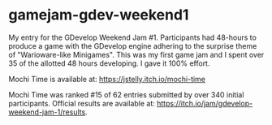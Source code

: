 # gamejam-gdev-weekend1
My entry for the GDevelop Weekend Jam #1. Participants had 48-hours to produce a game with the GDevelop engine adhering to the surprise theme of "Warioware-like Minigames". This was my first game jam and I spent over 35 of the allotted 48 hours developing. I gave it 100% effort.

Mochi Time is available at: https://jstelly.itch.io/mochi-time

Mochi Time was ranked #15 of 62 entries submitted by over 340 initial participants. Official results are available at: https://itch.io/jam/gdevelop-weekend-jam-1/results.

